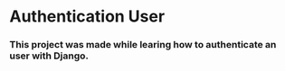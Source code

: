 # Authentication User

### This project was made while learing how to authenticate an user with Django. 
